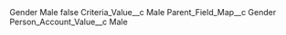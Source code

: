 <?xml version="1.0" encoding="UTF-8"?>
<CustomMetadata xmlns="http://soap.sforce.com/2006/04/metadata" xmlns:xsi="http://www.w3.org/2001/XMLSchema-instance" xmlns:xsd="http://www.w3.org/2001/XMLSchema">
    <label>Gender Male</label>
    <protected>false</protected>
    <values>
        <field>Criteria_Value__c</field>
        <value xsi:type="xsd:string">Male</value>
    </values>
    <values>
        <field>Parent_Field_Map__c</field>
        <value xsi:type="xsd:string">Gender</value>
    </values>
    <values>
        <field>Person_Account_Value__c</field>
        <value xsi:type="xsd:string">Male</value>
    </values>
</CustomMetadata>
